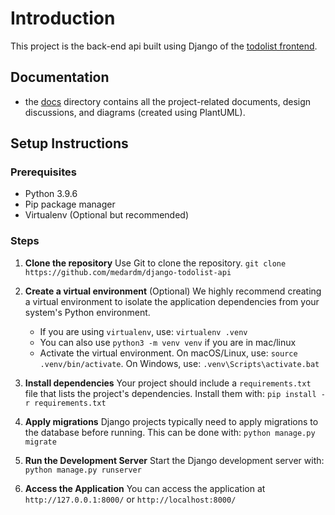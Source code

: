 # Introduction
This project is the back-end api built using Django of the [todolist frontend](https://github.com/medardm/nextjs-todolist-frontend).

## Documentation
- the [docs](https://github.com/medardm/django-todolist-api/tree/main/docs/diagrams) directory contains all the project-related documents, design discussions, and diagrams (created using PlantUML).


## Setup Instructions

### Prerequisites

- Python 3.9.6
- Pip package manager
- Virtualenv (Optional but recommended)

### Steps
1. **Clone the repository**
   Use Git to clone the repository.
   `git clone https://github.com/medardm/django-todolist-api`

2. **Create a virtual environment** (Optional)
   We highly recommend creating a virtual environment to isolate the application dependencies from your system's Python environment.
    - If you are using `virtualenv`, use: `virtualenv .venv`
    - You can also use `python3 -m venv venv` if you are in mac/linux
    - Activate the virtual environment. On macOS/Linux, use: `source .venv/bin/activate`. On Windows, use: `.venv\Scripts\activate.bat`

3. **Install dependencies**
   Your project should include a `requirements.txt` file that lists the project's dependencies. Install them with:
   `pip install -r requirements.txt`

4. **Apply migrations**
   Django projects typically need to apply migrations to the database before running. This can be done with:
   `python manage.py migrate`

5. **Run the Development Server**
   Start the Django development server with:
   `python manage.py runserver`

6. **Access the Application**
   You can access the application at `http://127.0.0.1:8000/` or `http://localhost:8000/`

[//]: # (7. **Running Tests**)

[//]: # (   If applicable, you can run tests for your application with:  )

[//]: # (   `python manage.py test`)

